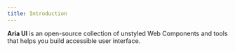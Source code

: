 ```yaml
---
title: Introduction
---
```


**Aria UI** is an open-source collection of unstyled Web Components and tools that helps you build accessible user interface.
